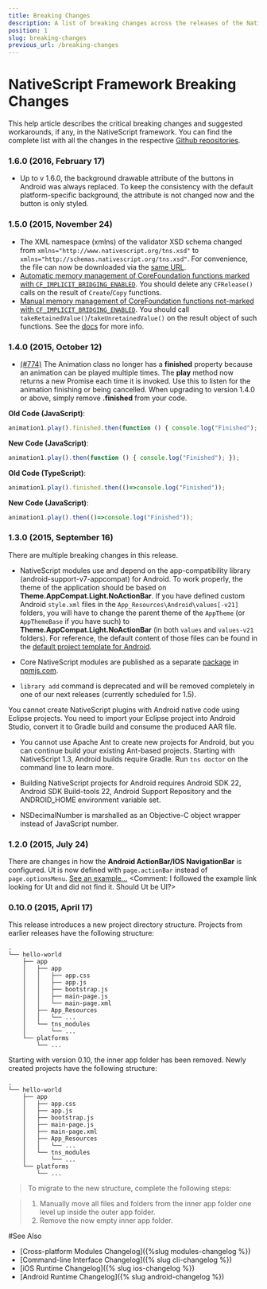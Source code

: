 ```yaml
---
title: Breaking Changes
description: A list of breaking changes across the releases of the NativeScript framework and its tools.
position: 1
slug: breaking-changes
previous_url: /breaking-changes
---
```


# NativeScript Framework Breaking Changes

This help article describes the critical breaking changes and suggested workarounds, if any, in the NativeScript framework. You can find the complete list with all the changes in the respective [Github repositories](#see-also).

### 1.6.0 (2016, February 17)
- Up to v 1.6.0, the background drawable attribute of the buttons in Android was always replaced. To keep the consistency with the default platform-specific background, the attribute is not changed now and the button is only styled.

### 1.5.0 (2015, November 24)
- The XML namespace (xmlns) of the validator XSD schema changed from
    `xmlns="http://www.nativescript.org/tns.xsd"` to
    `xmlns="http://schemas.nativescript.org/tns.xsd"`.
    For convenience, the file can now be downloaded via the [same URL](http://schemas.nativescript.org/tns.xsd).
- [Automatic memory management of CoreFoundation functions marked with `CF_IMPLICIT_BRIDGING_ENABLED`](https://github.com/NativeScript/ios-runtime/pull/351). You should delete any `CFRelease()` calls on the result of `Create`/`Copy` functions.
- [Manual memory management of CoreFoundation functions not-marked with `CF_IMPLICIT_BRIDGING_ENABLED`](https://github.com/NativeScript/ios-runtime/pull/386). You should call `takeRetainedValue()`/`takeUnretainedValue()` on the result object of such functions. See the [docs](/runtimes/ios/marshalling/Marshalling-Overview#corefoundation-objects) for more info.

### 1.4.0 (2015, October 12)
-  [(#774)](https://github.com/NativeScript/NativeScript/issues/774) The Animation class no longer has a **finished** property because an animation can be played multiple times. The **play** method now returns a new Promise each time it is invoked. Use this to listen for the animation finishing or being cancelled. When upgrading to version 1.4.0 or above, simply remove **.finished** from your code.

**Old Code (JavaScript)**:
```JavaScript
animation1.play().finished.then(function () { console.log("Finished"); });
```
**New Code (JavaScript)**:
```JavaScript
animation1.play().then(function () { console.log("Finished"); });
```
**Old Code (TypeScript)**:
```JavaScript
animation1.play().finished.then(()=>console.log("Finished"));
```
**New Code (JavaScript)**:
```JavaScript
animation1.play().then(()=>console.log("Finished"));
```

### 1.3.0 (2015, September 16)

There are multiple breaking changes in this release.

- NativeScript modules use and depend on the app-compatibility library (android-support-v7-appcompat) for Android. To work properly, the theme of the application should be based on **Theme.AppCompat.Light.NoActionBar**. If you have defined custom Android `style.xml` files in the `App_Resources\Android\values[-v21]` folders, you will have to change the parent theme of the `AppTheme` (or `AppThemeBase` if you have such) to **Theme.AppCompat.Light.NoActionBar** (in both `values` and `values-v21` folders). For reference, the default content of those files can be found in the [default project template for Android](https://github.com/NativeScript/android-runtime/tree/master/build/project-template-gradle/src/main/res).

- Core NativeScript modules are published as a separate [package](https://www.npmjs.com/package/tns-core-modules) in [npmjs.com](https://www.npmjs.com).

- `library add` command is deprecated and will be removed completely in one of our next releases (currently scheduled for 1.5).

You cannot create NativeScript plugins with Android native code using Eclipse projects. You need to import your Eclipse project into Android Studio, convert it to Gradle build and consume the produced AAR file.

- You cannot use Apache Ant to create new projects for Android, but you can continue build your existing Ant-based projects. Starting with NativeScript 1.3, Android builds require Gradle. Run `tns doctor` on the command line to learn more.

- Building NativeScript projects for Android requires Android SDK 22, Android SDK Build-tools 22, Android Support Repository and the ANDROID_HOME environment variable set.

- NSDecimalNumber is marshalled as an Objective-C object wrapper instead of JavaScript number.

### 1.2.0 (2015, July 24)

There are changes in how the **Android ActionBar/IOS NavigationBar** is configured. Ut is now defined with `page.actionBar` instead of `page.optionsMenu`. [See an example...](http://docs.nativescript.org/cookbook/ui/action-bar) 
<Comment: I followed the example link looking for Ut and did not find it. Should Ut be UI?>

### 0.10.0 (2015, April 17)

This release introduces a new project directory structure. Projects from earlier releases have the following structure:

```
.
└── hello-world
    ├── app
    │   ├── app
    │   │   ├── app.css
    │   │   ├── app.js
    │   │   ├── bootstrap.js
    │   │   ├── main-page.js
    │   │   └── main-page.xml
    │   ├── App_Resources
    │   │   └── ...
    │   └── tns_modules
    │       └── ...
    └── platforms
        └── ...
```
Starting with version 0.10, the inner app folder has been removed. Newly created projects have the following structure:

```
.
└── hello-world
    ├── app
    │   ├── app.css
    │   ├── app.js
    │   ├── bootstrap.js
    │   ├── main-page.js
    │   ├── main-page.xml
    │   ├── App_Resources
    │   │   └── ...
    │   └── tns_modules
    │       └── ...
    └── platforms
        └── ...
```

>To migrate to the new structure, complete the following steps:

>1. Manually move all files and folders from the inner app folder one level up inside the outer app folder.
>2. Remove the now empty inner app folder.

#See Also

* [Cross-platform Modules Changelog]({%slug modules-changelog %})
* [Command-line Interface Changelog]({% slug cli-changelog %})
* [iOS Runtime Changelog]({% slug ios-changelog %})
* [Android Runtime Changelog]({% slug android-changelog %})
